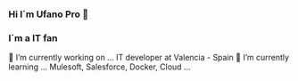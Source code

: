 ### Hi I´m Ufano Pro 👋
### I´m a IT fan
🔭 I’m currently working on ...
  IT developer at Valencia - Spain
🌱 I’m currently learning ...
  Mulesoft, Salesforce, Docker, Cloud ...
  
 


<!--
**Ufanopro/ufanopro** is a ✨ _special_ ✨ repository because its `README.md` (this file) appears on your GitHub profile.

Here are some ideas to get you started:

- 🔭 I’m currently working on ...
- 🌱 I’m currently learning ...
- 👯 I’m looking to collaborate on ...
- 🤔 I’m looking for help with ...
- 💬 Ask me about ...
- 📫 How to reach me: ...
- 😄 Pronouns: ...
- ⚡ Fun fact: ...
-->
